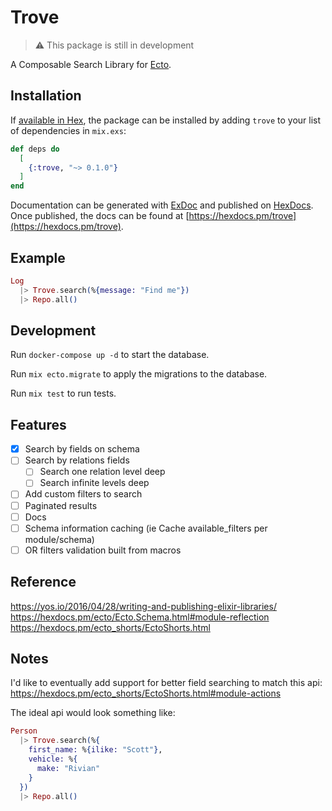 # Trove

> ⚠️ This package is still in development

A Composable Search Library for [Ecto](https://hexdocs.pm/ecto).

## Installation

If [available in Hex](https://hex.pm/docs/publish), the package can be installed
by adding `trove` to your list of dependencies in `mix.exs`:

```elixir
def deps do
  [
    {:trove, "~> 0.1.0"}
  ]
end
```

Documentation can be generated with [ExDoc](https://github.com/elixir-lang/ex_doc)
and published on [HexDocs](https://hexdocs.pm). Once published, the docs can
be found at [https://hexdocs.pm/trove](https://hexdocs.pm/trove).

## Example

```elixir
Log
  |> Trove.search(%{message: "Find me"})
  |> Repo.all()
```

## Development

Run `docker-compose up -d` to start the database.

Run `mix ecto.migrate` to apply the migrations to the database.

Run `mix test` to run tests.

## Features

- [x] Search by fields on schema
- [ ] Search by relations fields
  - [ ] Search one relation level deep
  - [ ] Search infinite levels deep
- [ ] Add custom filters to search
- [ ] Paginated results
- [ ] Docs
- [ ] Schema information caching (ie Cache available_filters per module/schema)
- [ ] OR filters validation built from macros

## Reference

https://yos.io/2016/04/28/writing-and-publishing-elixir-libraries/
https://hexdocs.pm/ecto/Ecto.Schema.html#module-reflection
https://hexdocs.pm/ecto_shorts/EctoShorts.html

## Notes

I'd like to eventually add support for better field searching to match this api:
https://hexdocs.pm/ecto_shorts/EctoShorts.html#module-actions

The ideal api would look something like:

```elixir
Person
  |> Trove.search(%{
    first_name: %{ilike: "Scott"},
    vehicle: %{
      make: "Rivian"
    }
  })
  |> Repo.all()
```
